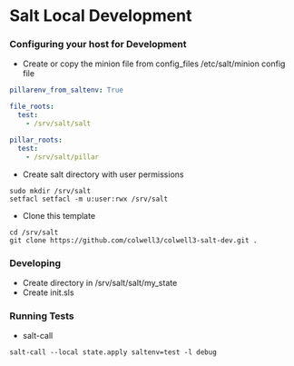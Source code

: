 # Salt Local Development

### Configuring your host for Development

- Create or copy the minion file from config_files /etc/salt/minion config file
``` yaml
pillarenv_from_saltenv: True

file_roots:
  test:
    - /srv/salt/salt

pillar_roots:
  test:
    - /srv/salt/pillar
```
- Create salt directory with user permissions
```
sudo mkdir /srv/salt
setfacl setfacl -m u:user:rwx /srv/salt
```
- Clone this template
```
cd /srv/salt
git clone https://github.com/colwell3/colwell3-salt-dev.git .
```

### Developing

- Create directory in /srv/salt/salt/my_state
- Create init.sls

### Running Tests
- salt-call
```
salt-call --local state.apply saltenv=test -l debug
```
